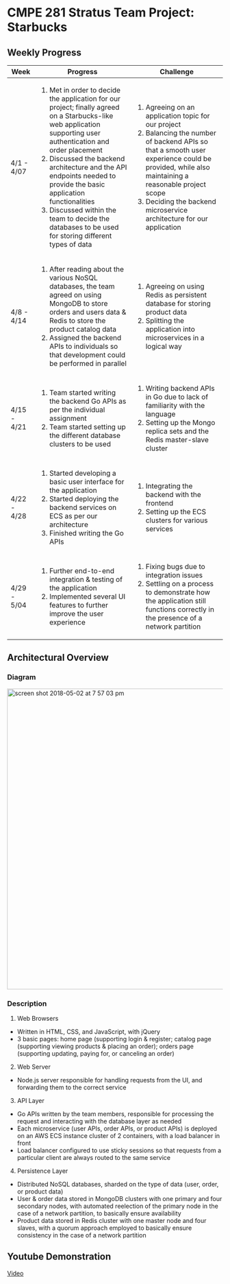 # CMPE 281 Stratus Team Project: Starbucks

## Weekly Progress

| Week  | Progress  | Challenge  |
| ------------ | ------------ | ------------ |
| 4/1 - 4/07 | <ol><li>Met in order to decide the application for our project; finally agreed on a Starbucks-like web application supporting user authentication and order placement</li><li>Discussed the backend architecture and the API endpoints needed to provide the basic application functionalities</li><li>Discussed within the team to decide the databases to be used for storing different types of data</li></ol> | <ol><li>Agreeing on an application topic for our project</li><li>Balancing the number of backend APIs so that a smooth user experience could be provided, while also maintaining a reasonable project scope</li><li>Deciding the backend microservice architecture for our application</li></ol>|
| 4/8 - 4/14 | <ol><li>After reading about the various NoSQL databases, the team agreed on using MongoDB to store orders and users data &amp; Redis to store the product catalog data</li><li>Assigned the backend APIs to individuals so that development could be performed in parallel</li></ol> | <ol><li>Agreeing on using Redis as persistent database for storing product data</li><li>Splitting the application into microservices in a logical way</li></ol>  |
| 4/15 - 4/21 | <ol><li>Team started writing the backend Go APIs as per the individual assignment</li><li>Team started setting up the different database clusters to be used</li></ol>  | <ol><li>Writing backend APIs in Go due to lack of familiarity with the language</li><li>Setting up the Mongo replica sets and the Redis master-slave cluster</li></ol>  |
| 4/22 - 4/28 | <ol><li>Started developing a basic user interface for the application</li><li>Started deploying the backend services on ECS as per our architecture</li><li>Finished writing the Go APIs</li></ol>  | <ol><li>Integrating the backend with the frontend</li><li>Setting up the ECS clusters for various services</li></ol>  |
| 4/29 - 5/04 | <ol><li>Further end-to-end integration &amp; testing of the application</li><li>Implemented several UI features to further improve the user experience</li></ol>  | <ol><li>Fixing bugs due to integration issues</li><li>Settling on a process to demonstrate how the application still functions correctly in the presence of a network partition</li></ol>  |


## Architectural Overview

### Diagram

<img width="702" alt="screen shot 2018-05-02 at 7 57 03 pm" src="https://user-images.githubusercontent.com/32351699/39558394-12ba0b2a-4e43-11e8-9384-4a9a037f43ff.png">

### Description

1. Web Browsers
  * Written in HTML, CSS, and JavaScript, with jQuery
  * 3 basic pages: home page (supporting login &amp; register; catalog page (supporting viewing products &amp; placing an order); orders page (supporting updating, paying for, or canceling an order)
2. Web Server
  * Node.js server responsible for handling requests from the UI, and forwarding them to the correct service
3. API Layer
  * Go APIs written by the team members, responsible for processing the request and interacting with the database layer as needed
  * Each microservice (user APIs, order APIs, or product APIs) is deployed on an AWS ECS instance cluster of 2 containers, with a load balancer in front
  * Load balancer configured to use sticky sessions so that requests from a particular client are always routed to the same service
4. Persistence Layer
  * Distributed NoSQL databases, sharded on the type of data (user, order, or product data)
  * User &amp; order data stored in MongoDB clusters with one primary and four secondary nodes, with automated reelection of the primary node in the case of a network partition, to basically ensure availability
  * Product data stored in Redis cluster with one master node and four slaves, with a quorum approach employed to basically ensure consistency in the case of a network partition

## Youtube Demonstration

[Video](https://youtu.be/yLtQAJmPgJo)